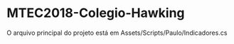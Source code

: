 # MTEC2018-Colegio-Hawking
O arquivo principal do projeto está em Assets/Scripts/Paulo/Indicadores.cs
